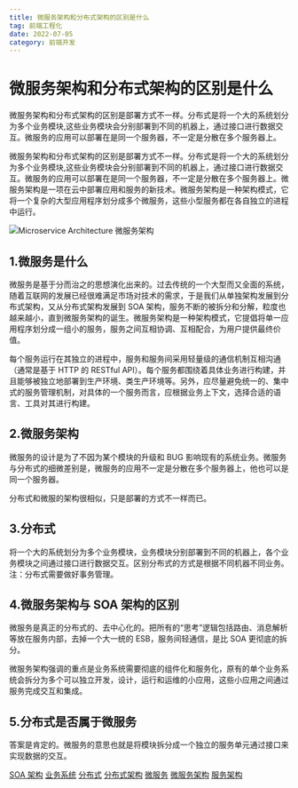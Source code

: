 ```yaml
---
title: 微服务架构和分布式架构的区别是什么
tag: 前端工程化
date: 2022-07-05
category: 前端开发
---
```


# 微服务架构和分布式架构的区别是什么

微服务架构和分布式架构的区别是部署方式不一样。分布式是将一个大的系统划分为多个业务模块,这些业务模块会分别部署到不同的机器上，通过接口进行数据交互。微服务的应用可以部署在是同一个服务器，不一定是分散在多个服务器上。

微服务架构和分布式架构的区别是部署方式不一样。分布式是将一个大的系统划分为多个业务模块,这些业务模块会分别部署到不同的机器上，通过接口进行数据交互。微服务的应用可以部署在是同一个服务器，不一定是分散在多个服务器上。微服务架构是一项在云中部署应用和服务的新技术。微服务架构是一种架构模式，它将一个复杂的大型应用程序划分成多个微服务，这些小型服务都在各自独立的进程中运行。

![Microservice Architecture 微服务架构](https://www.leixue.com/uploads/2022/03/Microservice-Architecture-1.jpg!760)

## 1.微服务是什么

微服务是基于分而治之的思想演化出来的。过去传统的一个大型而又全面的系统，随着互联网的发展已经很难满足市场对技术的需求，于是我们从单独架构发展到分布式架构，又从分布式架构发展到 SOA 架构，服务不断的被拆分和分解，粒度也越来越小，直到微服务架构的诞生。微服务架构是一种架构模式，它提倡将单一应用程序划分成一组小的服务，服务之间互相协调、互相配合，为用户提供最终价值。

每个服务运行在其独立的进程中，服务和服务间采用轻量级的通信机制互相沟通（通常是基于 HTTP 的 RESTful API）。每个服务都围绕着具体业务进行构建，并且能够被独立地部署到生产环境、类生产环境等。另外，应尽量避免统一的、集中式的服务管理机制，对具体的一个服务而言，应根据业务上下文，选择合适的语言、工具对其进行构建。

## 2.微服务架构

微服务的设计是为了不因为某个模块的升级和 BUG 影响现有的系统业务。微服务与分布式的细微差别是，微服务的应用不一定是分散在多个服务器上，他也可以是同一个服务器。

分布式和微服的架构很相似，只是部署的方式不一样而已。

## 3.分布式

将一个大的系统划分为多个业务模块，业务模块分别部署到不同的机器上，各个业务模块之间通过接口进行数据交互。区别分布式的方式是根据不同机器不同业务。注：分布式需要做好事务管理。

## 4.微服务架构与 SOA 架构的区别

微服务是真正的分布式的、去中心化的。把所有的“思考”逻辑包括路由、消息解析等放在服务内部，去掉一个大一统的 ESB，服务间轻通信，是比 SOA 更彻底的拆分。

微服务架构强调的重点是业务系统需要彻底的组件化和服务化，原有的单个业务系统会拆分为多个可以独立开发，设计，运行和运维的小应用，这些小应用之间通过服务完成交互和集成。

## 5.分布式是否属于微服务

答案是肯定的。微服务的意思也就是将模块拆分成一个独立的服务单元通过接口来实现数据的交互。

[SOA 架构](https://www.leixue.com/tag/soa%e6%9e%b6%e6%9e%84)
[业务系统](https://www.leixue.com/tag/%e4%b8%9a%e5%8a%a1%e7%b3%bb%e7%bb%9f)
[分布式](https://www.leixue.com/tag/%e5%88%86%e5%b8%83%e5%bc%8f)
[分布式架构](https://www.leixue.com/tag/%e5%88%86%e5%b8%83%e5%bc%8f%e6%9e%b6%e6%9e%84)
[微服务](https://www.leixue.com/tag/%e5%be%ae%e6%9c%8d%e5%8a%a1)
[微服务架构](https://www.leixue.com/tag/%e5%be%ae%e6%9c%8d%e5%8a%a1%e6%9e%b6%e6%9e%84)
[服务架构](https://www.leixue.com/tag/%e6%9c%8d%e5%8a%a1%e6%9e%b6%e6%9e%84)
